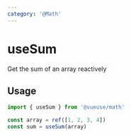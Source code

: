 ```yaml
---
category: '@Math'
---
```


# useSum

Get the sum of an array reactively

## Usage

```ts
import { useSum } from '@vueuse/math'

const array = ref([1, 2, 3, 4])
const sum = useSum(array)
```
